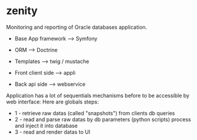 # zenity
Monitoring and reporting of Oracle databases application.
- Base App framework --> Symfony
- ORM --> Doctrine
- Templates --> twig / mustache

- Front client side --> appli
- Back api side     --> webservice

Application has a lot of sequentials mechanisms before to be accessible by web interface:
Here are globals steps:
- 1 - retrieve raw datas (called "snapshots") from clients db queries
- 2 - read and parse raw datas by db parameters (python scripts) process and inject it into database
- 3 - read and render datas to UI
